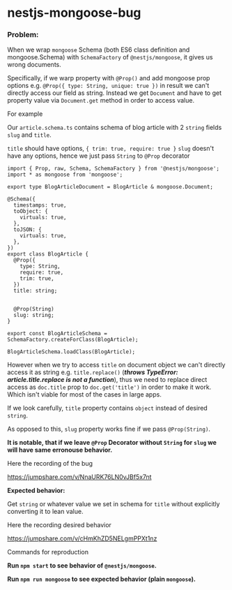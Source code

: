 # nestjs-mongoose-bug

### Problem:

When we wrap `mongoose` Schema (both ES6 class definition and mongoose.Schema) with `SchemaFactory` of `@nestjs/mongoose`, it gives us wrong documents.

Specifically, if we warp property with `@Prop()` and add mongoose prop options e.g. `@Prop({ type: String, unique: true })` in result we can't directly access our field as string.
Instead we get `Document` and have to get property value via `Document.get` method in order to access value.

For example

Our `article.schema.ts` contains schema of blog article with 2 `string` fields `slug` and `title`.

`title` should have options, `{ trim: true, require: true }`
`slug` doesn't have any options, hence we just pass `String` to `@Prop` decorator

```
import { Prop, raw, Schema, SchemaFactory } from '@nestjs/mongoose';
import * as mongoose from 'mongoose';

export type BlogArticleDocument = BlogArticle & mongoose.Document;

@Schema({
  timestamps: true,
  toObject: {
    virtuals: true,
  },
  toJSON: {
    virtuals: true,
  },
})
export class BlogArticle {
  @Prop({
    type: String,
    require: true,
    trim: true,
  })
  title: string;


  @Prop(String)
  slug: string;
}

export const BlogArticleSchema = SchemaFactory.createForClass(BlogArticle);

BlogArticleSchema.loadClass(BlogArticle);
```

However when we try to access `title` on document object we can't directly access it as string e.g. `title.replace()` (*__throws TypeError: article.title.replace is not a function__*), thus we need to replace direct access as `doc.title` prop to `doc.get('title')` in order to make it work. Which isn't viable for most of the cases in large apps.

If we look carefully, `title` property contains `object` instead of desired `string`.

As opposed to this, `slug` property works fine if we pass `@Prop(String)`. 

**It is notable, that if we leave `@Prop` Decorator without `String` for `slug` we will have same erronouse behavior.**

Here the recording of the bug

https://jumpshare.com/v/NnaURK76LN0vJBf5x7nt

**Expected behavior:**

Get `string` or whatever value we set in schema for `title` without explicitly converting it to lean value. 

Here the recording desired behavior

https://jumpshare.com/v/cHmKhZD5NELgmPPXt1nz


Commands for reproduction

**Run `npm start` to see behavior of `@nestjs/mongoose`.**

**Run `npm run mongoose` to see expected behavior (plain `mongoose`).**


